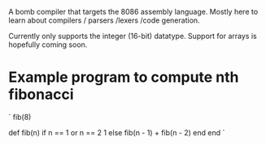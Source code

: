 A bomb compiler that targets the 8086 assembly language.
Mostly here to learn about compilers / parsers /lexers /code generation.

Currently only supports the integer (16-bit) datatype.
Support for arrays is hopefully coming soon.

# Example program to compute nth fibonacci
`
fib(8)

def fib(n)
    if n == 1 or n == 2
        1
    else
        fib(n - 1) + fib(n - 2)
    end
end
`
